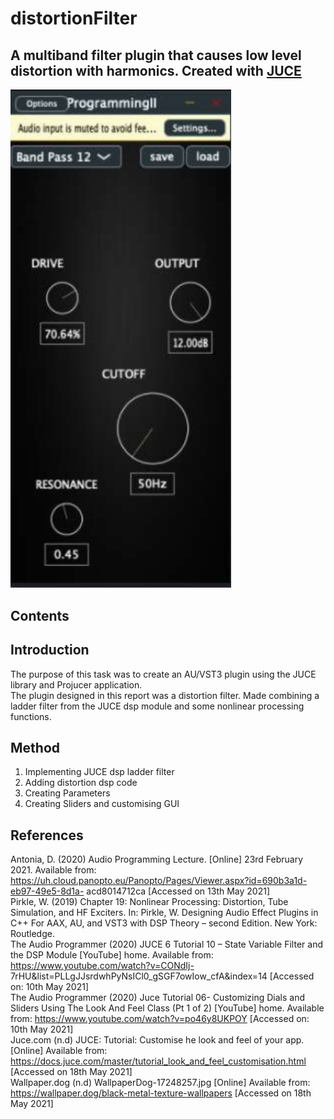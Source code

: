 # distortionFilter
<!-- imit -->
## A multiband filter plugin that causes low level distortion with harmonics. Created with [JUCE](https://juce.com/)

<img src="images/Screenshot 2022-11-20 at 15.43.16.png" width="70%">

<!-- omit -->

## Contents 
<!-- omit -->

## Introduction
The purpose of this task was to create an AU/VST3 plugin using the JUCE library and Projucer application.<br/>
The plugin designed in this report was a distortion filter. Made combining a ladder filter from the JUCE dsp module and some nonlinear processing functions.<br/>

## Method
1. Implementing JUCE dsp ladder filter
2. Adding distortion dsp code
3. Creating Parameters
4. Creating Sliders and customising GUI


## References 
Antonia, D. (2020) Audio Programming Lecture. [Online] 23rd February 2021. Available from:
https://uh.cloud.panopto.eu/Panopto/Pages/Viewer.aspx?id=690b3a1d-eb97-49e5-8d1a- acd8014712ca [Accessed on 13th May 2021]<br/>
Pirkle, W. (2019) Chapter 19: Nonlinear Processing: Distortion, Tube Simulation, and HF Exciters. In: Pirkle, W. Designing Audio Effect Plugins in C++ For AAX, AU, and VST3 with DSP Theory – second Edition. New York: Routledge.<br/>
The Audio Programmer (2020) JUCE 6 Tutorial 10 – State Variable Filter and the DSP Module [YouTube] home. Available from: https://www.youtube.com/watch?v=CONdIj- 7rHU&list=PLLgJJsrdwhPyNsICl0_gSGF7owIow_cfA&index=14 [Accessed on: 10th May 2021]<br/>
The Audio Programmer (2020) Juce Tutorial 06- Customizing Dials and Sliders Using The Look And Feel Class (Pt 1 of 2) [YouTube] home. Available from: https://www.youtube.com/watch?v=po46y8UKPOY [Accessed on: 10th May 2021]<br/>
Juce.com (n.d) JUCE: Tutorial: Customise he look and feel of your app. [Online] Available from: https://docs.juce.com/master/tutorial_look_and_feel_customisation.html [Accessed on 18th May 2021]<br/>
Wallpaper.dog (n.d) WallpaperDog-17248257.jpg [Online] Available from: https://wallpaper.dog/black-metal-texture-wallpapers [Accessed on 18th May 2021]<br/>
